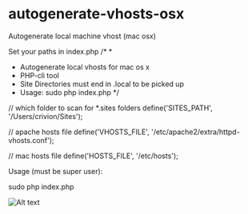 # autogenerate-vhosts-osx
Autogenerate local machine vhost (mac osx)

Set your paths in index.php
/*
 *
 * Autogenerate local vhosts for mac os x
 * PHP-cli tool
 * Site Directories must end in .local to be picked up
 * Usage: sudo php index.php
 */

// which folder to scan for *.sites folders
define('SITES_PATH', '/Users/crivion/Sites');

// apache hosts file
define('VHOSTS_FILE', '/etc/apache2/extra/httpd-vhosts.conf');

// mac hosts file
define('HOSTS_FILE', '/etc/hosts');

Usage (must be super user):

sudo php index.php

![Alt text](https://i.postimg.cc/Xq4kc3hs/Screenshot-2020-10-29-at-16-41-20.png )
